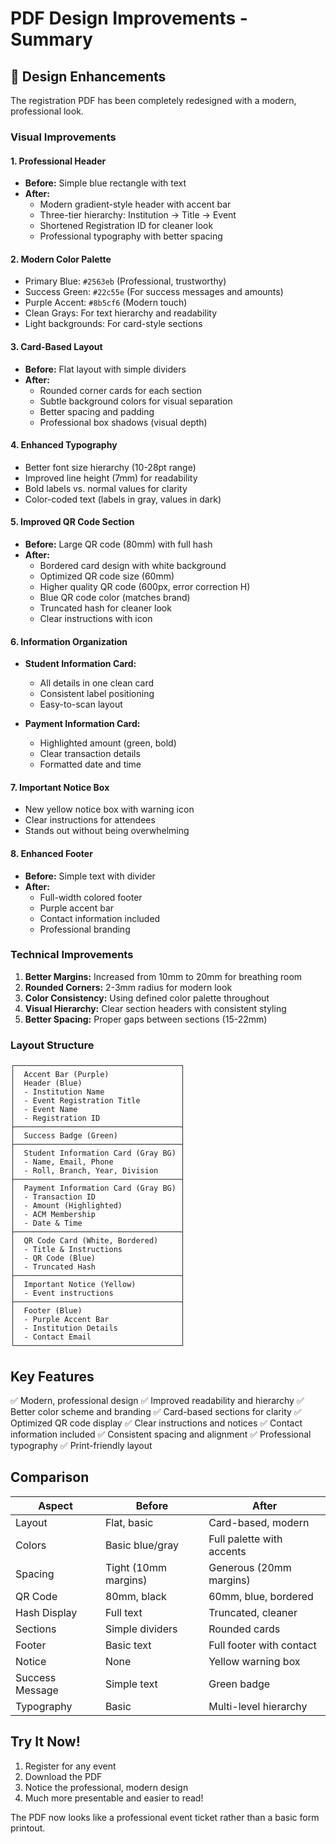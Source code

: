 # PDF Design Improvements - Summary

## 🎨 Design Enhancements

The registration PDF has been completely redesigned with a modern, professional look.

### Visual Improvements

#### 1. **Professional Header**
- **Before:** Simple blue rectangle with text
- **After:** 
  - Modern gradient-style header with accent bar
  - Three-tier hierarchy: Institution → Title → Event
  - Shortened Registration ID for cleaner look
  - Professional typography with better spacing

#### 2. **Modern Color Palette**
- Primary Blue: `#2563eb` (Professional, trustworthy)
- Success Green: `#22c55e` (For success messages and amounts)
- Purple Accent: `#8b5cf6` (Modern touch)
- Clean Grays: For text hierarchy and readability
- Light backgrounds: For card-style sections

#### 3. **Card-Based Layout**
- **Before:** Flat layout with simple dividers
- **After:**
  - Rounded corner cards for each section
  - Subtle background colors for visual separation
  - Better spacing and padding
  - Professional box shadows (visual depth)

#### 4. **Enhanced Typography**
- Better font size hierarchy (10-28pt range)
- Improved line height (7mm) for readability
- Bold labels vs. normal values for clarity
- Color-coded text (labels in gray, values in dark)

#### 5. **Improved QR Code Section**
- **Before:** Large QR code (80mm) with full hash
- **After:**
  - Bordered card design with white background
  - Optimized QR code size (60mm)
  - Higher quality QR code (600px, error correction H)
  - Blue QR code color (matches brand)
  - Truncated hash for cleaner look
  - Clear instructions with icon

#### 6. **Information Organization**
- **Student Information Card:**
  - All details in one clean card
  - Consistent label positioning
  - Easy-to-scan layout

- **Payment Information Card:**
  - Highlighted amount (green, bold)
  - Clear transaction details
  - Formatted date and time

#### 7. **Important Notice Box**
- New yellow notice box with warning icon
- Clear instructions for attendees
- Stands out without being overwhelming

#### 8. **Enhanced Footer**
- **Before:** Simple text with divider
- **After:**
  - Full-width colored footer
  - Purple accent bar
  - Contact information included
  - Professional branding

### Technical Improvements

1. **Better Margins:** Increased from 10mm to 20mm for breathing room
2. **Rounded Corners:** 2-3mm radius for modern look
3. **Color Consistency:** Using defined color palette throughout
4. **Visual Hierarchy:** Clear section headers with consistent styling
5. **Better Spacing:** Proper gaps between sections (15-22mm)

### Layout Structure

```
┌─────────────────────────────────────┐
│  Accent Bar (Purple)                │
│  Header (Blue)                      │
│  - Institution Name                 │
│  - Event Registration Title         │
│  - Event Name                       │
│  - Registration ID                  │
├─────────────────────────────────────┤
│  Success Badge (Green)              │
├─────────────────────────────────────┤
│  Student Information Card (Gray BG) │
│  - Name, Email, Phone               │
│  - Roll, Branch, Year, Division     │
├─────────────────────────────────────┤
│  Payment Information Card (Gray BG) │
│  - Transaction ID                   │
│  - Amount (Highlighted)             │
│  - ACM Membership                   │
│  - Date & Time                      │
├─────────────────────────────────────┤
│  QR Code Card (White, Bordered)     │
│  - Title & Instructions             │
│  - QR Code (Blue)                   │
│  - Truncated Hash                   │
├─────────────────────────────────────┤
│  Important Notice (Yellow)          │
│  - Event instructions               │
├─────────────────────────────────────┤
│  Footer (Blue)                      │
│  - Purple Accent Bar                │
│  - Institution Details              │
│  - Contact Email                    │
└─────────────────────────────────────┘
```

## Key Features

✅ Modern, professional design
✅ Improved readability and hierarchy
✅ Better color scheme and branding
✅ Card-based sections for clarity
✅ Optimized QR code display
✅ Clear instructions and notices
✅ Contact information included
✅ Consistent spacing and alignment
✅ Professional typography
✅ Print-friendly layout

## Comparison

| Aspect | Before | After |
|--------|--------|-------|
| Layout | Flat, basic | Card-based, modern |
| Colors | Basic blue/gray | Full palette with accents |
| Spacing | Tight (10mm margins) | Generous (20mm margins) |
| QR Code | 80mm, black | 60mm, blue, bordered |
| Hash Display | Full text | Truncated, cleaner |
| Sections | Simple dividers | Rounded cards |
| Footer | Basic text | Full footer with contact |
| Notice | None | Yellow warning box |
| Success Message | Simple text | Green badge |
| Typography | Basic | Multi-level hierarchy |

## Try It Now!

1. Register for any event
2. Download the PDF
3. Notice the professional, modern design
4. Much more presentable and easier to read!

The PDF now looks like a professional event ticket rather than a basic form printout.
